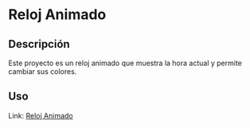 # Reloj Animado

## Descripción

Este proyecto es un reloj animado que muestra la hora actual y permite cambiar sus colores.

## Uso

Link: [Reloj Animado](https://extraordinary-meringue-ebefd9.netlify.app/)
